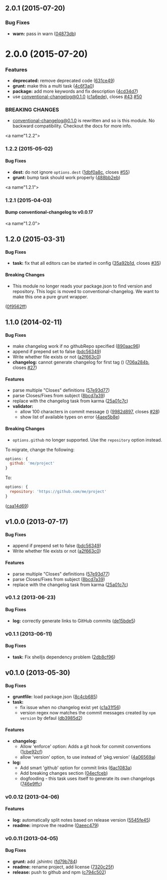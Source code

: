 <a name="2.0.1"></a>
## 2.0.1 (2015-07-20)


### Bug Fixes

* **warn:** pass in warn ([04873db](https://github.com/btford/grunt-conventional-changelog/commit/04873db))



<a name="2.0.0"></a>
# 2.0.0 (2015-07-20)


### Features

* **deprecated:** remove deprecated code ([631ce49](https://github.com/btford/grunt-conventional-changelog/commit/631ce49))
* **grunt:** make this a multi task ([4c6f3a0](https://github.com/btford/grunt-conventional-changelog/commit/4c6f3a0))
* **package:** add more keywords and fix description ([4cd34d7](https://github.com/btford/grunt-conventional-changelog/commit/4cd34d7))
* use conventional-changelog@0.1.0 ([c1a6ede](https://github.com/btford/grunt-conventional-changelog/commit/c1a6ede)), closes [#43](https://github.com/btford/grunt-conventional-changelog/issues/43) [#50](https://github.com/btford/grunt-conventional-changelog/issues/50)


### BREAKING CHANGES

* conventional-changelog@0.1.0 is rewritten and so is this module. No backward compatibility. Checkout the docs for more info.



<a name"1.2.2"></a>
### 1.2.2 (2015-05-02)


#### Bug Fixes

* **dest:** do not ignore `options.dest` ([1dbf0a8c](https://github.com/btford/grunt-conventional-changelog/commit/1dbf0a8c), closes [#55](https://github.com/btford/grunt-conventional-changelog/issues/55))
* **grunt:** bump task should work properly ([488bb2eb](https://github.com/btford/grunt-conventional-changelog/commit/488bb2eb))


<a name"1.2.1"></a>
### 1.2.1 (2015-04-03)


#### Bump conventional-changelog to v0.0.17


<a name"1.2.0"></a>
## 1.2.0 (2015-03-31)


#### Bug Fixes

* **task:** fix that all editors can be started in config ([35a92b1d](https://github.com/btford/grunt-conventional-changelog/commit/35a92b1d), closes [#35](https://github.com/btford/grunt-conventional-changelog/issues/35))


#### Breaking Changes

* This module no longer reads your package.json to find version and repository. This logic is moved to conventional-changelog. We want to make this one a pure grunt wrapper.

 ([0f9562ff](https://github.com/btford/grunt-conventional-changelog/commit/0f9562ff))


<a name="1.0.0"></a>
## 1.1.0 (2014-02-11)


#### Bug Fixes

* make changelog work if no githubRepo specified ([890aac96](https://github.com/btford/grunt-conventional-changelog/commit/890aac9682dc4e4a46a7bd247f103e267c615d94))
* append if prepend set to false ([bdc56349](https://github.com/btford/grunt-conventional-changelog/commit/bdc563498d21de2be468c38ed3791825f4646146))
* Write whether file exists or not ([a2f663c0](https://github.com/btford/grunt-conventional-changelog/commit/a2f663c0c08bd7cbc6316389d89d6c327b0bd7db))
* **changelog:** cannot generate changelog for first tag () ([706a284b](https://github.com/btford/grunt-conventional-changelog/commit/706a284b531719f2bad7a0f9b4bbbd842af47909), closes [#27](https://github.com/btford/grunt-conventional-changelog/issues/27))


#### Features

* parse multiple "Closes" definitions ([57e93d77](https://github.com/btford/grunt-conventional-changelog/commit/57e93d77de638d7701d6df837f216ca79ccf18fa))
* parse Closes/Fixes from subject ([8bcd7a39](https://github.com/btford/grunt-conventional-changelog/commit/8bcd7a39c2e32cad775af874d26ec91cb56a3a4e))
* replace with the changelog task from karma ([25a01c7c](https://github.com/btford/grunt-conventional-changelog/commit/25a01c7c7e55bcc2f87fb34e850b6c254f70ee7f))
* **validator:**
  * allow 100 characters in commit message () ([9982d897](https://github.com/btford/grunt-conventional-changelog/commit/9982d89753137d474b28d525bf323798dc7210f6), closes [#28](https://github.com/btford/grunt-conventional-changelog/issues/28))
  * show list of available types on error ([4aee5b8e](https://github.com/btford/grunt-conventional-changelog/commit/4aee5b8ed457b95e2b084661aa52335f290216f5))


#### Breaking Changes

* `options.github` no longer supported. Use the
`repository` option instead.

To migrate, change the following:

```js
options: {
  github: 'me/project'
}
```

To:

```js
options: {
  repository: 'https://github.com/me/project'
}
```
 ([caa14d69](https://github.com/btford/grunt-conventional-changelog/commit/caa14d694ed14b0ec322e85533cf4e350136e501))


<a name="v1.0.0"></a>
## v1.0.0 (2013-07-17)


#### Bug Fixes

* append if prepend set to false ([bdc56349](https://github.com/btford/grunt-conventional-changelog/commit/bdc563498d21de2be468c38ed3791825f4646146))
* Write whether file exists or not ([a2f663c0](https://github.com/btford/grunt-conventional-changelog/commit/a2f663c0c08bd7cbc6316389d89d6c327b0bd7db))


#### Features

* parse multiple "Closes" definitions ([57e93d77](https://github.com/btford/grunt-conventional-changelog/commit/57e93d77de638d7701d6df837f216ca79ccf18fa))
* parse Closes/Fixes from subject ([8bcd7a39](https://github.com/btford/grunt-conventional-changelog/commit/8bcd7a39c2e32cad775af874d26ec91cb56a3a4e))
* replace with the changelog task from karma ([25a01c7c](https://github.com/btford/grunt-conventional-changelog/commit/25a01c7c7e55bcc2f87fb34e850b6c254f70ee7f))

<a name="v0.1.2"></a>
### v0.1.2 (2013-06-23)


#### Bug Fixes

* **log:** correctly generate links to GitHub commits ([de15bde5](https://github.com/btford/grunt-conventional-changelog/commit/de15bde55e4ed11fc33c85c43f8ffdf7d01efe2f))

<a name="v0.1.1"></a>
### v0.1.1 (2013-06-11)


#### Bug Fixes

* **task:** Fix shelljs dependency problem ([2db8cf96](https://github.com/btford/grunt-conventional-changelog/commit/2db8cf969b2ac0aa4d2f9f6ab908b3f7f96f8cf2))

<a name="v0.1.0"></a>
## v0.1.0 (2013-05-30)


#### Bug Fixes

* **gruntfile:** load package.json ([8c4cb685](https://github.com/btford/grunt-conventional-changelog/commit/8c4cb685f161e1ed920138fd65d9d13be501ed33))
* **task:**
  * fix issue when no changelog exist yet ([c1a31f56](https://github.com/btford/grunt-conventional-changelog/commit/c1a31f566ee1fecc4f1ff3807d98d1a6aedf87a9))
  * version regex now matches the commit messages created by `npm version` by defaul ([db3985d2](https://github.com/btford/grunt-conventional-changelog/commit/db3985d2069ba909b413fe7bcbb8521db2f8b7e2))


#### Features

* **changelog:**
  * Allow 'enforce' option: Adds a git hook for commit conventions ([1cbe92cf](https://github.com/btford/grunt-conventional-changelog/commit/1cbe92cfa3f8f200ec42f7ef709c33813c230a03))
  * allow 'version' option, to use instead of 'pkg.version' ([4a06569a](https://github.com/btford/grunt-conventional-changelog/commit/4a06569ad0c0024bde2d4b098ec839cd023ceeaa))
* **log:**
  * Add smart 'github' option for commit links ([6ac1083a](https://github.com/btford/grunt-conventional-changelog/commit/6ac1083a51a5b01e9c32f230254488e45f733b47))
  * Add breaking changes section ([04ecfceb](https://github.com/btford/grunt-conventional-changelog/commit/04ecfceb57626ab7373eb66db25e1a465469d985))
  * dogfooding - this task uses itself to generate its own changelogs ([746e9ffc](https://github.com/btford/grunt-conventional-changelog/commit/746e9ffca4dd8e90f359a424dca1cfad0a4e4ccf))

<a name="v0.0.12"></a>
### v0.0.12 (2013-04-06)


#### Features

* **log:** automatically split notes based on release version ([5545fe45](https://github.com/btford/grunt-conventional-changelog/commit/5545fe456f3376ae0d089face51a8b53bcad038d))
* **readme:** improve the readme ([0aeec479](https://github.com/btford/grunt-conventional-changelog/commit/0aeec479cfa68e04c33d81bd994a0445f7ddce26))

<a name="v0.0.11"></a>
### v0.0.11 (2013-04-05)


#### Bug Fixes

* **grunt:** add .jshintrc ([fd79b784](https://github.com/btford/grunt-conventional-changelog/commit/fd79b78483498e6e0cadedb9e4d4bb945fe5c644))
* **readme:** rename project, add license ([7320c25f](https://github.com/btford/grunt-conventional-changelog/commit/7320c25fa03b741047a584dbd1f024d62d98de9b))
* **release:** push to github and npm ([c794c502](https://github.com/btford/grunt-conventional-changelog/commit/c794c5023581796fc0853c3db5c36355ef897052))

